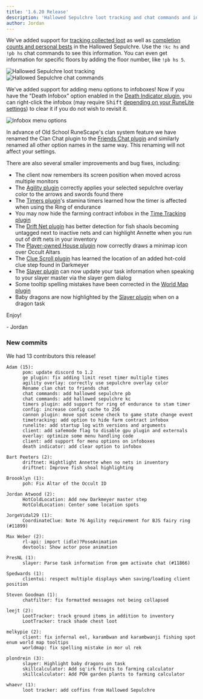 ```yaml
---
title: '1.6.20 Release'
description: 'Hallowed Sepulchre loot tracking and chat commands and infobox menu options'
author: Jordan
---
```


We've added support for [tracking collected
loot](https://github.com/runelite/runelite/wiki/Loot-Tracker) as well as [completion counts and
personal bests](https://github.com/runelite/runelite/wiki/Chat-Commands) in the Hallowed Sepulchre.
Use the `!kc hs` and `!pb hs` chat commands to see this information. You can even get information
for specific floors by adding the floor number, like `!pb hs 5`.

![Hallowed Sepulchre loot tracking](/img/blog/1.6.20-Release/sepulchre-loot-tracking.png)  
![Hallowed Sepulchre chat commands](/img/blog/1.6.20-Release/sepulchre-chat-commands.png)

We've added support for adding menu options to infoboxes! Now if you have the "Death Infobox" option
enabled in the [Death Indicator plugin](https://github.com/runelite/runelite/wiki/Death-Indicator),
you can right-click the infobox (may require <kbd>Shift</kbd> [depending on your RuneLite
settings](https://github.com/runelite/runelite/wiki/RuneLite#require-shift-for-overlay-menu)) to
clear it if you do not wish to revisit it.

![Infobox menu options](/img/blog/1.6.20-Release/infobox-menu-options.png)

In advance of Old School RuneScape's clan system feature we have renamed the Clan Chat plugin to the
[Friends Chat plugin](https://github.com/runelite/runelite/wiki/Friends-Chat) and similarly renamed
all other option names in the same way. This renaming will not affect your settings.

There are also several smaller improvements and bug fixes, including:

- The client now remembers its screen position when moved across multiple monitors
- The [Agility plugin](https://github.com/runelite/runelite/wiki/Agility) correctly applies your
  selected sepulchre overlay color to the arrows and swords found there
- The [Timers plugin](https://github.com/runelite/runelite/wiki/Timers)'s stamina timers learned how
  the timer is affected when using the Ring of endurance
- You may now hide the farming contract infobox in the [Time Tracking
  plugin](https://github.com/runelite/runelite/wiki/Time-Tracking)
- The [Drift Net plugin](https://github.com/runelite/runelite/wiki/Drift-Net) has better detection
  for fish shaols becoming untagged next to inactive nets and can highlight Annette when you run out
  of drift nets in your inventory
- The [Player-owned House plugin](https://github.com/runelite/runelite/wiki/Player-owned-House) now
  correctly draws a minimap icon over Occult Altars
- The [Clue Scroll plugin](https://github.com/runelite/runelite/wiki/Clue-Scroll) has learned the
  location of an added hot-cold clue step found in Darkmeyer
- The [Slayer plugin](https://github.com/runelite/runelite/wiki/Slayer) can now update your task
  information when speaking to your slayer master via the slayer gem dialog
- Some tooltip spelling mistakes have been corrected in the [World Map
  plugin](https://github.com/runelite/runelite/wiki/World-Map)
- Baby dragons are now highlighted by the [Slayer
  plugin](https://github.com/runelite/runelite/wiki/Slayer) when on a dragon task

Enjoy!

\- Jordan

### New commits

We had 13 contributors this release!

```
Adam (15):
      pom: update discord to 1.2
      ge plugin: fix adding limit reset timer multiple times
      agility overlay: correctly use sepulchre overlay color
      Rename clan chat to friends chat
      chat commands: add hallowed sepulchre pb
      chat commands: add hallowed sepulchre kc
      timers plugin: add support for ring of endurance to stam timer
      config: increase config cache to 256
      cannon plugin: move spot scene check to game state change event
      timetracking: add option to hide farm contract infobox
      runelite: add startup log with versions and arguments
      client: add safemode flag to disable gpu plugin and externals
      overlay: optimize some menu handling code
      client: add support for menu options on infoboxes
      death indicator: add clear option to infobox

Bart Peeters (2):
      driftnet: Hightlight Annette when no nets in inventory
      driftnet: Improve fish shoal highlighting

Broooklyn (1):
      poh: Fix Altar of the Occult ID

Jordan Atwood (2):
      HotColdLocation: Add new Darkmeyer master step
      HotColdLocation: Center some location spots

JorgeVidal29 (1):
      CoordinateClue: Note 76 Agility requirement for BJS fairy ring (#11899)

Max Weber (2):
      rl-api: import (idle)?PoseAnimation
      devtools: Show actor pose animation

PresNL (1):
      slayer: Parse task information from gem activate chat (#11866)

Spedwards (1):
      clientui: respect multiple displays when saving/loading client position

Steven Goodman (1):
      chatfilter: fix formatted messages not being collapsed

leejt (2):
      LootTracker: track ground items in addition to inventory
      LootTracker: track shade chest loot

melkypie (2):
      client: fix infernal eel, karambwan and karambwanji fishing spot enum world map tooltips
      worldmap: fix spelling mistake in mor ul rek

plondrein (3):
      slayer: Highlight baby dragons on task
      skillcalculator: Add sq'irk fruits to farming calculator
      skillcalculator: Add POH garden plants to farming calculator

whaevr (1):
      loot tracker: add coffins from Hallowed Sepulchre
```
